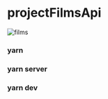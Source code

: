 # projectFilmsApi
![films](https://user-images.githubusercontent.com/62386498/131417178-8edea0b5-bee6-4e6c-85eb-b3f70b63b97d.gif)
### yarn
### yarn server
### yarn dev  

 
